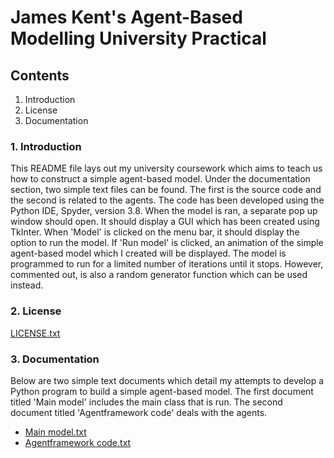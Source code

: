 # James Kent's Agent-Based Modelling University Practical
## Contents
1. Introduction
2. License
3. Documentation
### 1. Introduction
This README file lays out my university coursework which aims to teach us how to construct a simple agent-based model. Under the documentation section, two simple text files can be found. The first is the source code and the second is related to the agents. The code has been developed using the Python IDE, Spyder, version 3.8. When the model is ran, a separate pop up window should open. It should display a GUI which has been created using TkInter. When 'Model' is clicked on the menu bar, it should display the option to run the model. If 'Run model' is clicked, an animation of the simple agent-based model which I created will be displayed. The model is programmed to run for a limited number of iterations until it stops. However, commented out, is also a random generator function which can be used instead.
### 2. License
[LICENSE.txt](https://github.com/jamesckent/jamesckent.github.io/files/6423506/LICENSE.txt)
### 3. Documentation
Below are two simple text documents which detail my attempts to develop a Python program to build a simple agent-based model. The first document titled 'Main model' includes the main class that is run. The second document titled 'Agentframework code' deals with the agents. 
- [Main model.txt](https://github.com/jamesckent/jamesckent.github.io/files/6377644/Main.model.txt)
- [Agentframework code.txt](https://github.com/jamesckent/jamesckent.github.io/files/6377667/Agentframework.code.txt)
